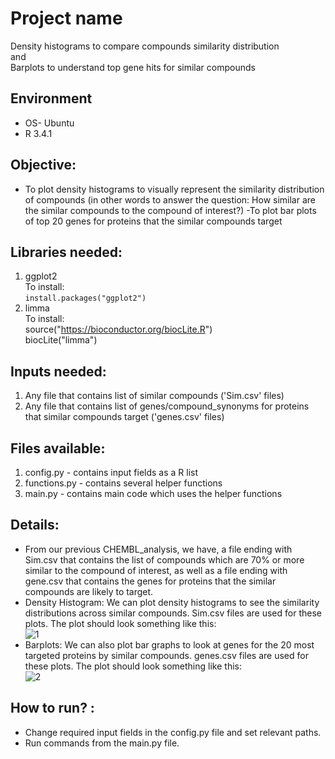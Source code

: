 # Project name

Density histograms to compare compounds similarity distribution <br>
                        and <br>
Barplots to understand top gene hits for similar compounds <br>

## Environment 
- OS- Ubuntu
- R 3.4.1

## Objective: 
- To plot density histograms to visually represent the similarity distribution of compounds (in other words to answer the question: How similar are the similar compounds to the compound of interest?)
-To plot bar plots of top 20 genes for proteins that the similar compounds target

## Libraries needed: 
1. ggplot2 <br>
To install: <br>
````install.packages("ggplot2")````
2. limma <br>
To install: <br>
source("https://bioconductor.org/biocLite.R") <br>
biocLite("limma")

## Inputs needed:
1. Any file that contains list of similar compounds ('Sim.csv' files)
2. Any file that contains list of genes/compound_synonyms for proteins that similar compounds target ('genes.csv' files)

## Files available:
1. config.py - contains input fields as a R list
2. functions.py - contains several helper functions
3. main.py - contains main code which uses the helper functions

## Details:
- From our previous CHEMBL_analysis, we have, a file ending with Sim.csv that contains the list of compounds which are 70% or more similar to the compound of interest, as well as a file ending with gene.csv that contains the genes for proteins that the similar compounds are likely to target.
- Density Histogram:
We can plot density histograms to see the similarity distributions across similar compounds. Sim.csv files are used for these plots.
The plot should look something like this: <br>
![1](https://user-images.githubusercontent.com/35882413/36400604-ea39392c-159f-11e8-99c3-6bfdf6de813e.png)
- Barplots:
We can also plot bar graphs to look at genes for the 20 most targeted proteins by similar compounds. genes.csv files are used for these plots.
The plot should look something like this: <br>
![2](https://user-images.githubusercontent.com/35882413/36400605-ea4e6e00-159f-11e8-89e9-9de8d88a02e5.png)

## How to run? :
- Change required input fields in the config.py file and set relevant paths.
- Run commands from the main.py file.

